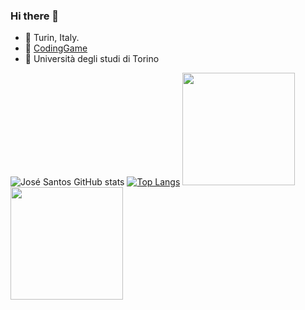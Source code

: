 ### Hi there 👋
- 📍 Turin, Italy.
- 🏃 [CodingGame](https://www.codingame.com/profile/3f9bea77733a9d89db7c63063ee9dd342680161)
- 📖 Università degli studi di Torino

![José Santos GitHub stats](https://github-readme-stats.vercel.app/api?username=josesantosl&show_icons=true&theme=tokyonight&count_private=true)
[![Top Langs](https://github-readme-stats.vercel.app/api/top-langs/?username=josesantosl&layout=compact&theme=tokyonight&count_private=true)](https://github.com/josesantosl/github-readme-stats)
 <img height="180em" src="https://github-readme-stats.vercel.app/api?username=josesantosl&theme=tokyonight&show_icons=true" />
 <img height="180em" src="https://github-readme-stats.vercel.app/api/top-langs/?username=josesantosl&theme=tokyonight&layout=compact" />
<!--
**josesantosl/josesantosl** is a ✨ _special_ ✨ repository because its `README.md` (this file) appears on your GitHub profile.

Here are some ideas to get you started:

- 🔭 I’m currently working on ...
- 🌱 I’m currently learning ...
- 👯 I’m looking to collaborate on ...
- 🤔 I’m looking for help with ...
- 💬 Ask me about ...
- 📫 How to reach me: ...
- 😄 Pronouns: ...
- ⚡ Fun fact: ...
-->
